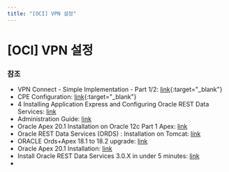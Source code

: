 ```yaml
---
title: "[OCI] VPN 설정"
---
```


# [OCI] VPN 설정

### 참조
* VPN Connect - Simple Implementation - Part 1/2: [link](https://www.ateam-oracle.com/vpn-connect-simpe-implementation-part-12){:target="_blank"}
* CPE Configuration: [link](https://docs.cloud.oracle.com/en-us/iaas/Content/Network/Tasks/configuringCPE.htm){:target="_blank"}
* 4 Installing Application Express and Configuring Oracle REST Data Services: [link](https://docs.oracle.com/cd/E59726_01/install.50/e39144/listener.htm#HTMIG29143)
* Administration Guide: [link](https://docs.oracle.com/en/database/oracle/application-express/19.1/aeadm/index.html)
* Oracle Apex 20.1 Installation on Oracle 12c Part 1 Apex: [link](https://www.youtube.com/watch?v=aUkO2Qf1UvA&t=825s)
* Oracle REST Data Services (ORDS) : Installation on Tomcat: [link](https://oracle-base.com/articles/misc/oracle-rest-data-services-ords-installation-on-tomcat)
* ORACLE Ords+Apex 18.1 to 18.2 upgrade: [link](https://dayhap.tistory.com/entry/ORACLE-OrdsApex-181-to-182-upgrade)
* Oracle Apex 20.1 Installation: [link](https://bigdataenthusiast.wordpress.com/2020/08/02/apex-20-1-installation/)
* Install Oracle REST Data Services 3.0.X in under 5 minutes: [link](https://blog.cdivilly.com/2015/03/11/install-ords-3.0.0)
*
